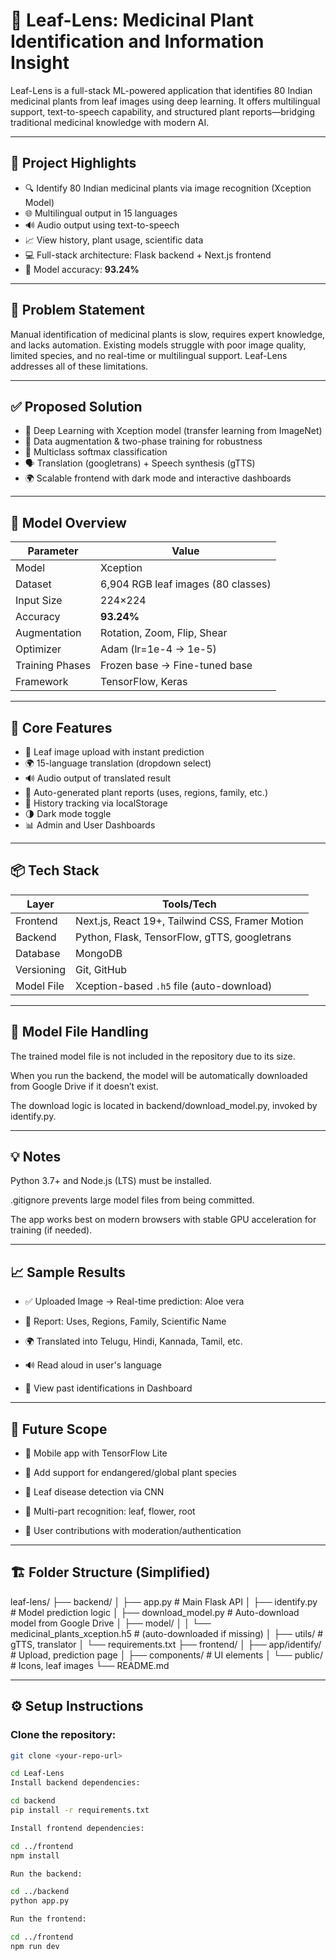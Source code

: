 # 🌿 Leaf-Lens: Medicinal Plant Identification and Information Insight

Leaf-Lens is a full-stack ML-powered application that identifies 80 Indian medicinal plants from leaf images using deep learning. It offers multilingual support, text-to-speech capability, and structured plant reports—bridging traditional medicinal knowledge with modern AI.

---

## 📌 Project Highlights

- 🔍 Identify 80 Indian medicinal plants via image recognition (Xception Model)
- 🌐 Multilingual output in 15 languages
- 🔊 Audio output using text-to-speech
- 📈 View history, plant usage, scientific data
- 💻 Full-stack architecture: Flask backend + Next.js frontend
- 🧠 Model accuracy: **93.24%**

---

## 🚩 Problem Statement

Manual identification of medicinal plants is slow, requires expert knowledge, and lacks automation. Existing models struggle with poor image quality, limited species, and no real-time or multilingual support. Leaf-Lens addresses all of these limitations.

---

## ✅ Proposed Solution

- 📸 Deep Learning with Xception model (transfer learning from ImageNet)
- 🧪 Data augmentation & two-phase training for robustness
- 🔁 Multiclass softmax classification
- 🗣️ Translation (googletrans) + Speech synthesis (gTTS)
- 🌍 Scalable frontend with dark mode and interactive dashboards

---

## 🧠 Model Overview

| Parameter | Value |
|----------|--------|
| Model | Xception |
| Dataset | 6,904 RGB leaf images (80 classes) |
| Input Size | 224×224 |
| Accuracy | **93.24%** |
| Augmentation | Rotation, Zoom, Flip, Shear |
| Optimizer | Adam (lr=1e-4 → 1e-5) |
| Training Phases | Frozen base → Fine-tuned base |
| Framework | TensorFlow, Keras |

---

## 🧪 Core Features

- 🌿 Leaf image upload with instant prediction
- 🌍 15-language translation (dropdown select)
- 🔊 Audio output of translated result
- 📜 Auto-generated plant reports (uses, regions, family, etc.)
- 🧾 History tracking via localStorage
- 🌗 Dark mode toggle
- 📊 Admin and User Dashboards

---

## 📦 Tech Stack

| Layer       | Tools/Tech |
|-------------|------------|
| Frontend    | Next.js, React 19+, Tailwind CSS, Framer Motion |
| Backend     | Python, Flask, TensorFlow, gTTS, googletrans |
| Database    | MongoDB |
| Versioning  | Git, GitHub |
| Model File  | Xception-based `.h5` file (auto-download) |

---

## 📁 Model File Handling
The trained model file is not included in the repository due to its size.

When you run the backend, the model will be automatically downloaded from Google Drive if it doesn’t exist.

The download logic is located in backend/download_model.py, invoked by identify.py.

---

## 💡 Notes
Python 3.7+ and Node.js (LTS) must be installed.

.gitignore prevents large model files from being committed.

The app works best on modern browsers with stable GPU acceleration for training (if needed).

---

## 📈 Sample Results

- ✅ Uploaded Image → Real-time prediction: Aloe vera

- 📜 Report: Uses, Regions, Family, Scientific Name

- 🌍 Translated into Telugu, Hindi, Kannada, Tamil, etc.

- 🔊 Read aloud in user's language

- 🧾 View past identifications in Dashboard

---

## 🔮 Future Scope

- 📱 Mobile app with TensorFlow Lite

- 🌱 Add support for endangered/global plant species

- 🦠 Leaf disease detection via CNN

- 🌿 Multi-part recognition: leaf, flower, root

- 🤝 User contributions with moderation/authentication

---

## 🏗 Folder Structure (Simplified)
leaf-lens/
├── backend/
│ ├── app.py # Main Flask API
│ ├── identify.py # Model prediction logic
│ ├── download_model.py # Auto-download model from Google Drive
│ ├── model/
│ │ └── medicinal_plants_xception.h5 # (auto-downloaded if missing)
│ ├── utils/ # gTTS, translator
│ └── requirements.txt
├── frontend/
│ ├── app/identify/ # Upload, prediction page
│ ├── components/ # UI elements
│ └── public/ # Icons, leaf images
└── README.md

---
## ⚙️ Setup Instructions

### Clone the repository:
```bash
git clone <your-repo-url>

cd Leaf-Lens
Install backend dependencies:

cd backend
pip install -r requirements.txt

Install frontend dependencies:

cd ../frontend
npm install

Run the backend:

cd ../backend
python app.py

Run the frontend:

cd ../frontend
npm run dev
